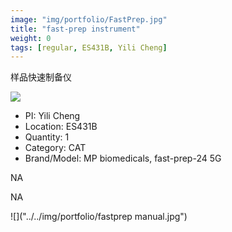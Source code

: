 ```yaml
---
image: "img/portfolio/FastPrep.jpg"
title: "fast-prep instrument"
weight: 0
tags: [regular, ES431B, Yili Cheng]
---
```


样品快速制备仪

<!--more-->

![]("../../img/portfolio/FastPrep.jpg")

- PI: Yili Cheng
- Location: ES431B
- Quantity: 1
- Category: CAT
- Brand/Model: MP biomedicals, fast-prep-24 5G

NA

NA

![]("../../img/portfolio/fastprep manual.jpg")
